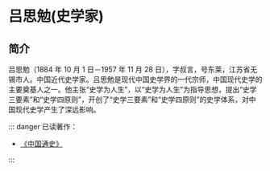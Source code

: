 # 吕思勉(史学家)

## 简介

吕思勉（1884 年 10 月 1 日－1957 年 11 月 28 日），字叔言，号东莱，江苏省无锡市人。中国近代史学家。吕思勉是现代中国史学界的一代宗师，中国现代史学的主要奠基人之一。他主张“史学为人生”，以“史学为人生”为指导思想，提出“史学三要素”和“史学四原则”，开创了“史学三要素”和“史学四原则”的史学体系，对中国现代史学产生了深远影响。

::: danger 已读著作：

- [《中国通史》](./zhongguotongshi.md)

:::
